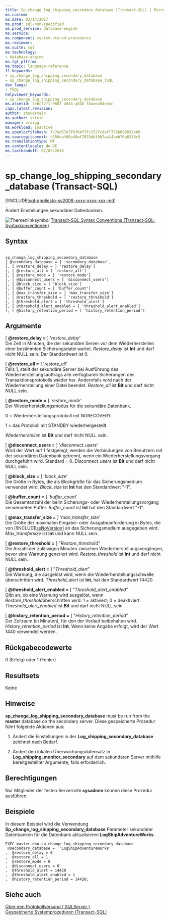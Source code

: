 ```yaml
---
title: Sp_change_log_shipping_secondary_database (Transact-SQL) | Microsoft Docs
ms.custom: 
ms.date: 03/14/2017
ms.prod: sql-non-specified
ms.prod_service: database-engine
ms.service: 
ms.component: system-stored-procedures
ms.reviewer: 
ms.suite: sql
ms.technology:
- database-engine
ms.tgt_pltfrm: 
ms.topic: language-reference
f1_keywords:
- sp_change_log_shipping_secondary_database
- sp_change_log_shipping_secondary_database_TSQL
dev_langs:
- TSQL
helpviewer_keywords:
- sp_change_log_shipping_secondary_database
ms.assetid: 3ebcf2f1-980f-4543-a84b-fbaeea54eeac
caps.latest.revision: 
author: stevestein
ms.author: sstein
manager: craigg
ms.workload: Inactive
ms.openlocfilehash: fc7ed57e7f6f64f3fc2527cdaff3766690032489
ms.sourcegitcommit: c556eaf60a49af7025db35b7aa14beb76a8158c5
ms.translationtype: MT
ms.contentlocale: de-DE
ms.lasthandoff: 02/03/2018
---
```

# <a name="spchangelogshippingsecondarydatabase-transact-sql"></a>sp_change_log_shipping_secondary_database (Transact-SQL)
[!INCLUDE[tsql-appliesto-ss2008-xxxx-xxxx-xxx-md](../../includes/tsql-appliesto-ss2008-xxxx-xxxx-xxx-md.md)]

  Ändert Einstellungen sekundärer Datenbanken.  
  
 ![Themenlinksymbol](../../database-engine/configure-windows/media/topic-link.gif "Topic link icon") [Transact-SQL Syntax Conventions (Transact-SQL-Syntaxkonventionen)](../../t-sql/language-elements/transact-sql-syntax-conventions-transact-sql.md)  
  
## <a name="syntax"></a>Syntax  
  
```  
  
sp_change_log_shipping_secondary_database  
[ @secondary_database = ] 'secondary_database',  
[, [ @restore_delay = ] 'restore_delay']  
[, [ @restore_all = ] 'restore_all']  
[, [ @restore_mode = ] 'restore_mode']  
[, [ @disconnect_users = ] 'disconnect_users']  
[, [ @block_size = ] 'block_size']  
[, [ @buffer_count = ] 'buffer_count']  
[, [ @max_transfer_size = ] 'max_transfer_size']  
[, [ @restore_threshold = ] 'restore_threshold']   
[, [ @threshold_alert = ] 'threshold_alert']   
[, [ @threshold_alert_enabled = ] 'threshold_alert_enabled']   
[, [ @history_retention_period = ] 'history_retention_period']  
```  
  
## <a name="arguments"></a>Argumente  
 [ **@restore_delay =** ] '*restore_delay*'  
 Die Zeit in Minuten, die der sekundäre Server vor dem Wiederherstellen einer bestimmten Sicherungsdatei wartet. *Restore_delay* ist **Int** und darf nicht NULL sein. Der Standardwert ist 0.  
  
 [ **@restore_all =** ] '*restore_all*'  
 Falls 1, stellt der sekundäre Server bei Ausführung des Wiederherstellungsauftrags alle verfügbaren Sicherungen des Transaktionsprotokolls wieder her. Andernfalls wird nach der Wiederherstellung einer Datei beendet. *Restore_all* ist **Bit** und darf nicht NULL sein.  
  
 [ **@restore_mode =** ] '*restore_mode*'  
 Der Wiederherstellungsmodus für die sekundäre Datenbank.  
  
 0 = Wiederherstellungsprotokoll mit NORECOVERY.  
  
 1 = das Protokoll mit STANDBY wiederhergestellt.  
  
 *Wiederherstellen* ist **Bit** und darf nicht NULL sein.  
  
 [ **@disconnect_users =** ] '*disconnect_users*'  
 Wird der Wert auf 1 festgelegt, werden die Verbindungen von Benutzern mit der sekundären Datenbank getrennt, wenn ein Wiederherstellungsvorgang durchgeführt wird. Standard = 0. *Disconnect_users* ist **Bit** und darf nicht NULL sein.  
  
 [ **@block_size =** ] '*block_size*'  
 Die Größe in Bytes, die als Blockgröße für das Sicherungsmedium verwendet wird. *Block_size* ist **Int** hat den Standardwert "-1".  
  
 [ **@buffer_count =** ] '*buffer_count*'  
 Die Gesamtanzahl der beim Sicherungs- oder Wiederherstellungsvorgang verwendeten Puffer. *Buffer_count* ist **Int** hat den Standardwert "-1".  
  
 [ **@max_transfer_size =** ] '*max_transfer_size*'  
 Die Größe der maximalen Eingabe- oder Ausgabeanforderung in Bytes, die von [!INCLUDE[ssNoVersion](../../includes/ssnoversion-md.md)] an das Sicherungsmedium ausgegeben wird. *Max_transfersize* ist **Int** und kann NULL sein.  
  
 [  **@restore_threshold =** ] "*Restore_threshold*"  
 Die Anzahl der zulässigen Minuten zwischen Wiederherstellungsvorgängen, bevor eine Warnung generiert wird. *Restore_threshold* ist **Int** und darf nicht NULL sein.  
  
 [  **@threshold_alert =** ] "*Threshold_alert*"  
 Die Warnung, die ausgelöst wird, wenn die Wiederherstellungsschwelle überschritten wird. *Threshold_alert* ist **Int**, hat den Standardwert 14420.  
  
 [  **@threshold_alert_enabled =** ] "*Threshold_alert_enabled*"  
 Gibt an, ob eine Warnung wird ausgelöst, wenn *Restore_threshold*überschritten wird. 1 = aktiviert; 0 = deaktiviert. *Threshold_alert_enabled* ist **Bit** und darf nicht NULL sein.  
  
 [  **@history_retention_period =** ] "*History_retention_period*"  
 Der Zeitraum (in Minuten), für den der Verlauf beibehalten wird. *History_retention_period* ist **Int**. Wenn keine Angabe erfolgt, wird der Wert 1440 verwendet werden.  
  
## <a name="return-code-values"></a>Rückgabecodewerte  
 0 (Erfolg) oder 1 (Fehler)  
  
## <a name="result-sets"></a>Resultsets  
 Keine  
  
## <a name="remarks"></a>Hinweise  
 **sp_change_log_shipping_secondary_database** must be run from the **master** database on the secondary server. Diese gespeicherte Prozedur führt folgende Aktionen aus:  
  
1.  Ändert die Einstellungen in der **Log_shipping_secondary_database** zeichnet nach Bedarf.  
  
2.  Ändert den lokalen Überwachungsdatensatz in **Log_shipping_monitor_secondary** auf dem sekundären Server mithilfe bereitgestellter Argumente, falls erforderlich.  
  
## <a name="permissions"></a>Berechtigungen  
 Nur Mitglieder der festen Serverrolle **sysadmin** können diese Prozedur ausführen.  
  
## <a name="examples"></a>Beispiele  
 In diesem Beispiel wird die Verwendung **Sp_change_log_shipping_secondary_database** Parameter sekundärer Datenbanken für die Datenbank aktualisieren **LogShipAdventureWorks**.  
  
```  
EXEC master.dbo.sp_change_log_shipping_secondary_database   
 @secondary_database =  'LogShipAdventureWorks'  
,  @restore_delay = 0  
,  @restore_all = 1  
,  @restore_mode = 0  
,  @disconnect_users = 0  
,  @threshold_alert = 14420  
,  @threshold_alert_enabled = 1  
,  @history_retention_period = 14420;  
```  
  
## <a name="see-also"></a>Siehe auch  
 [Über den Protokollversand &#40; SQLServer &#41;](../../database-engine/log-shipping/about-log-shipping-sql-server.md)   
 [Gespeicherte Systemprozeduren &#40;Transact-SQL&#41;](../../relational-databases/system-stored-procedures/system-stored-procedures-transact-sql.md)  
  
  
